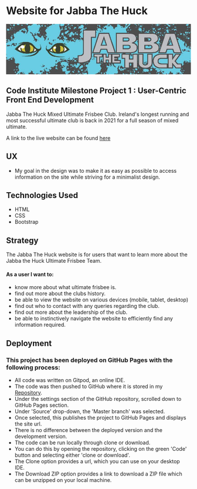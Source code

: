 # Website for Jabba The Huck

![Jabba The Huck](assets/images/banner.png)

## Code Institute Milestone Project 1 : User-Centric Front End Development

Jabba The Huck Mixed Ultimate Frisbee Club.
Ireland's longest running and most successful ultimate club is back in 2021 for a full season of mixed ultimate.

A link to the live website can be found [here](https://jayage.github.io/Jabba/)

## UX
* My goal in the design was to make it as easy as possible to access information on the site while striving for a minimalist design.

## Technologies Used
* HTML
* CSS
* Bootstrap


## Strategy

The Jabba The Huck website is for users that want to learn more about the Jabba the Huck Ultimate Frisbee Team. 

#### As a user I want to:
* know more about what ultimate frisbee is.
* find out more about the clubs history.
* be able to view the website on various devices (mobile, tablet, desktop)
* find out who to contact with any queries regarding the club.
* find out more about the leadership of the club.
* be able to instinctively navigate the website to efficiently find any information required.

## Deployment
### This project has been deployed on GitHub Pages with the following process:

* All code was written on Gitpod, an online IDE.
* The code was then pushed to GitHub where it is stored in my [Repository](https://github.com/Jayage/Jabba).
* Under the settings section of the GitHub repository, scrolled down to GitHub Pages section.
* Under 'Source' drop-down, the 'Master branch' was selected.
* Once selected, this publishes the project to GitHub Pages and displays the site url.
* There is no difference between the deployed version and the development version.
* The code can be run locally through clone or download.
* You can do this by opening the repository, clicking on the green 'Code' button and selecting either 'clone or download'.
* The Clone option provides a url, which you can use on your desktop IDE.
* The Download ZIP option provides a link to download a ZIP file which can be unzipped on your local machine.
